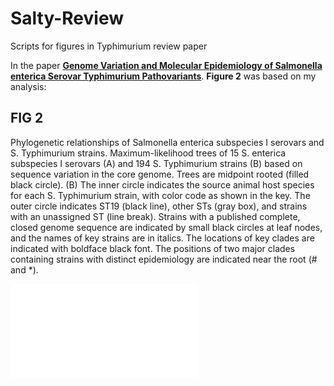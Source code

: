 # Salty-Review
Scripts for figures in Typhimurium review paper

In the paper [**Genome Variation and Molecular Epidemiology of Salmonella enterica Serovar Typhimurium Pathovariants**](https://iai.asm.org/content/86/8/e00079-18.short). **Figure 2** was based on my analysis:

## FIG 2

Phylogenetic relationships of Salmonella enterica subspecies I serovars and S. Typhimurium strains. Maximum-likelihood trees of 15 S. enterica subspecies I serovars (A) and 194 S. Typhimurium strains (B) based on sequence variation in the core genome. Trees are midpoint rooted (filled black circle). (B) The inner circle indicates the source animal host species for each S. Typhimurium strain, with color code as shown in the key. The outer circle indicates ST19 (black line), other STs (gray box), and strains with an unassigned ST (line break). Strains with a published complete, closed genome sequence are indicated by small black circles at leaf nodes, and the names of key strains are in italics. The locations of key clades are indicated with boldface black font. The positions of two major clades containing strains with distinct epidemiology are indicated near the root (# and *).

![**Figure 2B**](Typhimurium_mlst-circle-smaller.pdf)
